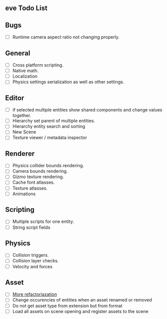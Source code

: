 ## eve Todo List

## Bugs
- [ ] Runtime camera aspect ratio not changing properly.

## General
- [ ] Cross platform scripting.
- [ ] Native math.
- [ ] Localization
- [ ] Physics settings serialization as well as other settings. 

## Editor
- [ ] if selected multiple entities show shared components and change values together.
- [ ] Hierarchy set parent of multiple entities. 
- [ ] Hierarchy entity search and sorting
- [ ] New Scene
- [ ] Texture viewer / metadata inspector

## Renderer
- [ ] Physics collider bounds rendering.
- [ ] Camera bounds rendering.
- [ ] Gizmo texture rendering.
- [ ] Cache font atlasses.
- [ ] Texture atlasses.
- [ ] Animations

## Scripting
- [ ] Multiple scripts for one entity.
- [ ] String script fields

## Physics
- [ ] Collision triggers.
- [ ] Collision layer checks.
- [ ] Velocity and forces

## Asset
- [ ] [More refactoriazation](https://developer.valvesoftware.com/wiki/Asset_System)
- [ ] Change occurencies of entities when an asset renamed or removed
- [ ] Do not get asset type from extension but from format
- [ ] Load all assets on scene opening and register assets to the scene
